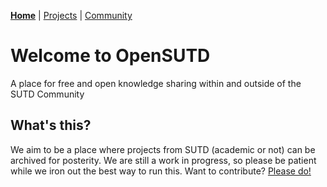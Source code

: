 [**Home**](https://opensutd.github.io/) | [Projects](projects.md) | [Community](https://github.com/OpenSUTD/community)

# Welcome to OpenSUTD
A place for free and open knowledge sharing within and outside of the SUTD Community

## What's this?

We aim to be a place where projects from SUTD (academic or not) can be archived for posterity. We are still a work in progress, so please be patient while we iron out the best way to run this. Want to contribute? [Please do!](https://github.com/OpenSUTD/community)